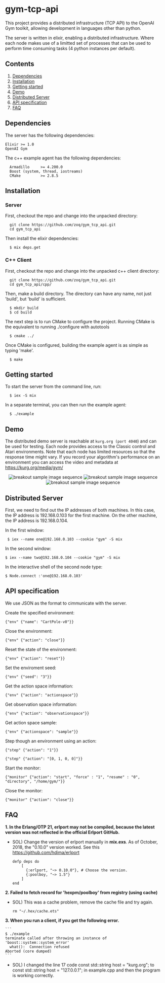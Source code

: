 # gym-tcp-api

This project provides a distributed infrastructure (TCP API) to the OpenAI Gym toolkit, allowing development in languages other than python.

The server is written in elixir, enabling a distributed infrastructure. Where each node makes use of a limitted set of processes that can be used to perform time consuming tasks (4 python instances per default).

## Contents

  1. [Dependencies](#dependencies)
  2. [Installation](#installation)
  3. [Getting started](#getting-started)
  3. [Demo](#demo)
  4. [Distributed Server](#distributed-server)
  5. [API specification](#api-specification)
  6. [FAQ](#faq)

## Dependencies

The server has the following dependencies:

    Elixir >= 1.0
    OpenAI Gym

The c++ example agent has the following dependencies:

      Armadillo     >= 4.200.0
      Boost (system, thread, iostreams)
      CMake         >= 2.8.5

## Installation

### Server

First, checkout the repo and change into the unpacked directory:

      git clone https://github.com/zoq/gym_tcp_api.git
      cd gym_tcp_api

Then install the elixir dependencies:

      $ mix deps.get

### C++ Client

First, checkout the repo and change into the unpacked c++ client directory:

      git clone https://github.com/zoq/gym_tcp_api.git
      cd gym_tcp_api/cpp/

Then, make a build directory. The directory can have any name, not just 'build', but 'build' is sufficient.

      $ mkdir build
      $ cd build

The next step is to run CMake to configure the project. Running CMake is the equivalent to running ./configure with autotools

      $ cmake ../

Once CMake is configured, building the example agent is as simple as typing 'make'.

      $ make

## Getting started

To start the server from the command line, run:

      $ iex -S mix

In a separate terminal, you can then run the example agent:

      $ ./example

## Demo

The distributed demo server is reachable at ```kurg.org (port 4040```) and can be used for testing. Each node provides access to the Classic control and Atari environments. Note that each node has limited resources so that the response time might vary. If you record your algorithm's performance on an environment you can access the video and metadata at https://kurg.org/media/gym/

<p align="center">
<img src="https://kurg.org/media/breakout_sample.gif" alt="breakout sample image sequence"> <img src="https://kurg.org/media/space_invaders_sample.gif" alt="breakout sample image sequence"> <img src="https://kurg.org/media/enduro_sample.gif" alt="breakout sample image sequence">
</p>

## Distributed Server

First, we need to find out the IP addresses of both machines. In this case, the IP address is 192.168.0.103 for the first machine. On the other machine, the IP address is 192.168.0.104.

In the first window:

     $ iex --name one@192.168.0.103 --cookie "gym" -S mix

In the second window:

    $ iex --name two@192.168.0.104 --cookie "gym" -S mix

In the interactive shell of the second node type:

    $ Node.connect :'one@192.168.0.103'

## API specification
We use JSON as the format to cimmunicate with the server.

Create the specified environment:

    {"env" {"name": "CartPole-v0"}}

Close the environment:

    {"env" {"action": "close"}}

Reset the state of the environment:

    {"env" {"action": "reset"}}

Set the enviroment seed:

    {"env" {"seed": "3"}}

Get the action space information:

    {"env" {"action": "actionspace"}}

Get observation space information:

    {"env" {"action": "observationspace"}}

Get action space sample:

    {"env" {"actionspace": "sample"}}

Step though an environment using an action:

    {"step" {"action": "1"}}

    {"step" {"action": "[0, 1, 0, 0]"}}

Start the monitor:

    {"monitor" {"action": "start", "force" : "1", "resume" : "0", "directory", "/home/gym/"}}

Close the monitor:

    {"monitor" {"action": "close"}}
  
## FAQ
<b>1. In the Erlang/OTP 21, erlport may not be compiled, because the latest version was not reflected in the official Erlport GitHub.</b>

  - SOL) Change the version of erlport manually in <b>mix.exs</b>. As of October, 2018, the "0.10.0" version worked. See this https://github.com/hdima/erlport
    ```
    defp deps do
        [
          {:erlport, "~> 0.10.0"}, # Choose the version.
          {:poolboy, "~> 1.5"}
        ]
    end
    ```
  
<b>2. Failed to fetch record for 'hexpm/poolboy' from registry (using cache)</b>

  - SOL) This was a cache problem, remove the cache file and try again.
    ```
    rm "~/.hex/cache.ets"
    ```
    
<b>3. When you run a client, if you get the following error.</b>

    ```
    $ ./example
    terminate called after throwing an instance of 'boost::system::system_error'
      what():  Connection refused
    Aborted (core dumped)    
    ```

  - SOL) I changed the line 17 code const std::string host = "kurg.org"; to const std::string host = "127.0.0.1"; in example.cpp and then the program is working correctly.
    
